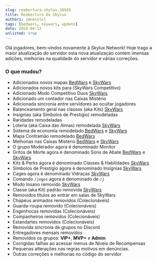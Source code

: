 ```yaml
---
slug: reabertura-skylux.38920
title: Reabertura Da Skylux
authors: imnesslol
tags: [bedwars, skywars, update]
date: 2024-04-12
unlisted: true
---
```


Olá jogadores, bem-vindos novamente à Skylux Network! Hoje trago a maior atualização do servidor esta nova atualização contém imensas adições, melhorias na qualidade do servidor e várias correções.

<!-- truncate -->

### O que mudou?

* Adicionados novos mapas [BedWars](/docs/wiki/bedwars/) e [SkyWars](/docs/wiki/skywars/)
* Adicionados novos kits para (SkyWars Competitivo)
* Adicionado Modo Competitivo Duos [SkyWars](/docs/wiki/skywars/)
* Adicionado um contador nas Caixas Mistério
* Adicionada sincronia entre servidores ao ocultar jogadores
* Balanceamento geral nas classes (aka Kits) [SkyWars](/docs/wiki/skywars/)
* Insígnias (aka Símbolos de Prestígio) remodeladas
* Raridades remodeladas
* Loteria (aka Caixa das Almas) remodelada [SkyWars](/docs/wiki/skywars/)
* Sistema de economia remodelado [BedWars](/docs/wiki/bedwars/) e [SkyWars](/docs/wiki/skywars/)
* Mapa Contramão remodelado [BedWars](/docs/wiki/bedwars/)
* Melhorias nas Caixas Mistério [BedWars](/docs/wiki/bedwars/) e [SkyWars](/docs/wiki/skywars/)
* O grupo Moderador agora é denominado Monitor
* Gritos de Morte agora é denominado Sons de Abate [BedWars](/docs/wiki/bedwars/) e [SkyWars](/docs/wiki/skywars/)
* Kits & Perks agora é denominado Classes & Habilidades [SkyWars](/docs/wiki/skywars/)
* Símbolos de Prestígio agora é denominado Insígnias [SkyWars](/docs/wiki/skywars/)
* Cages agora é denominado Vidraças [SkyWars](/docs/wiki/skywars/)
* Comando `/jogos` agora é denominado de `/j`
* Modo Insano removido [SkyWars](/docs/wiki/skywars/)
* Classe (aka Kit) padrão removida [SkyWars](/docs/wiki/skywars/)
* Removidos títulos ao entrar em salas de SkyWars
* Chapéus animados removidos (Colecionáveis)
* Guarda-roupa removido (Colecionáveis)
* Engenhocas removidas (Colecionáveis)
* Companheiros removidos (Colecionáveis)
* Estandartes removidos (Colecionáveis)
* Removida sincronia de grupos no Discord
* Entregadores mensais removidos
* Removidos os grupos: **VIP+**, **MVP+** e **Admin**
* Corrigidas falhas ao acessar menus de Níveis de Recompensas
* Pequenas alterações nas regras motivos em denúncias.
* Outras correções e melhorias no código do servidor